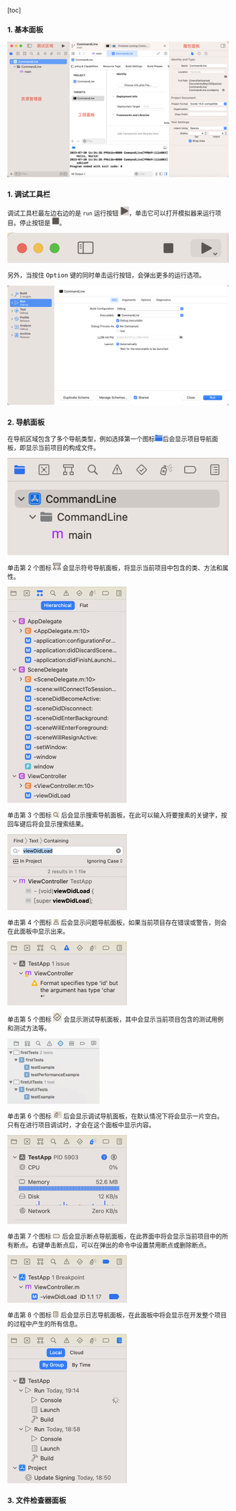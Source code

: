 [toc]

### 1. 基本面板

![08](./images/08.png)

### 1. 调试工具栏

调试工具栏最左边右边的是 `run` 运行按钮 <img src="./images/10.png" style="zoom:33%;" />，单击它可以打开模拟器来运行项目。停止按钮是 <img src="./images/11.png" style="zoom:33%;" />。

![09](./images/09.png)

另外，当按住 <kbd>Option</kbd> 键的同时单击运行按钮，会弹出更多的运行选项。

![12](./images/12.png)

### 2. 导航面板

在导航区域包含了多个导航类型，例如选择第一个图标<img src="./images/14.png" style="zoom:33%;" />后会显示项目导航面板，即显示当前项目的构成文件。

![13](./images/13.png)

单击第 2 个图标 <img src="./images/15.png" style="zoom:33%;" /> 会显示符号导航面板，将显示当前项目中包含的类、方法和属性。

<img src="./images/16.png" alt="16" style="zoom:50%;" />

单击第 3 个图标 <img src="./images/17.png" style="zoom:50%;" /> 后会显示搜索导航面板，在此可以输入将要搜素的关键字，按回车键后将会显示搜索结果。

<img src="./images/18.png" alt="18" style="zoom:50%;" />

单击第 4 个图标 <img src="./images/19.png" style="zoom:50%;" /> 后会显示问题导航面板，如果当前项目存在错误或警告，则会在此面板中显示出来。

<img src="./images/20.png" alt="20" style="zoom:50%;" />

单击第 5 个图标 <img src="./images/21.png" style="zoom:67%;" /> 会显示测试导航面板，其中会显示当前项目包含的测试用例和测试方法等。

<img src="./images/22.png" alt="22" style="zoom:50%;" />

单击第 6 个图标 <img src="./images/23.png" style="zoom:50%;" /> 后会显示调试导航面板，在默认情况下将会显示一片空白。只有在进行项目调试时，才会在这个面板中显示内容。

<img src="./images/24.png" alt="24" style="zoom:50%;" />

单击第 7 个图标 <img src="./images/28.png" style="zoom:50%;" /> 后会显示断点导航面板，在此界面中将会显示当前项目中的所有断点。右键单击断点后，可以在弹出的命令中设置禁用断点或删除断点。

<img src="./images/29.png" alt="29" style="zoom:50%;" />

单击第 8 个图标 <img src="./images/30.png" style="zoom:50%;" /> 后会显示日志导航面板，在此面板中将会显示在开发整个项目的过程中产生的所有信息。

<img src="./images/31.png" alt="31" style="zoom:50%;" />

### 3. 文件检查器面板

